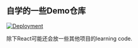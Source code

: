 ## 自学的一些Demo仓库

[![Deployment](https://github.com/Kingtous/react-learning/actions/workflows/deploy.yml/badge.svg)](https://github.com/Kingtous/react-learning/actions/workflows/deploy.yml)

除下React可能还会放一些其他项目的learning code.
